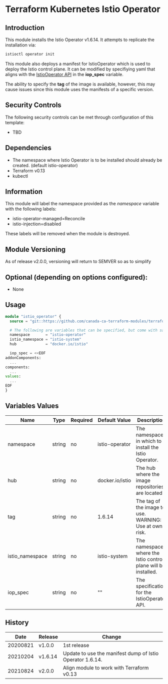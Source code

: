 # Terraform Kubernetes Istio Operator

## Introduction

This module installs the Istio Operator v1.6.14. It attempts to replicate the installation via: 

```bash
istioctl operator init
```

This module also deploys a manifest for IstioOperator which is used to deploy the Istio control plane. 
It can be modified by specifiying yaml that aligns with the [IstioOperator API](https://istio.io/latest/docs/reference/config/istio.operator.v1alpha1/)
in the **iop_spec** variable.

The ability to specify the **tag** of the image is available, however, this may cause issues since this 
module uses the manifests of a specific version.

## Security Controls

The following security controls can be met through configuration of this template:

* TBD

## Dependencies

* The namespace where Istio Operator is to be installed should already be created. (default istio-operator)
* Terraform v0.13
* kubectl

## Information
This module will label the namespace provided as the *namespace* variable with the following labels:
* istio-operator-managed=Reconcile
* istio-injection=disabled

These labels will be removed when the module is destroyed.

## Module Versioning
As of release v2.0.0, versioning will return to SEMVER so as to simplify

## Optional (depending on options configured):

* None

## Usage

```terraform
module "istio_operator" {
  source = "git::https://github.com/canada-ca-terraform-modules/terraform-kubernetes-istio-operator.git?ref=v2.0.0"

  # The following are variables that can be specified, but come with sane defaults
  namespace       = "istio-operator"
  istio_namespace = "istio-system"
  hub             = "docker.io/istio"

  iop_spec = <<EOF
addonComponents:
  ...
components:
  ...
values:
  ...
EOF
}
```

## Variables Values

| Name            | Type   | Required | Default Value   | Description                                                    |
| --------------- | ------ | -------- | --------------- | -------------------------------------------------------------- |
| namespace       | string | no       | istio-operator  | The namespace in which to install the Istio Operator.          |
| hub             | string | no       | docker.io/istio | The hub where the image repositories are located.              |
| tag             | string | no       | 1.6.14          | The tag of the image to use. WARNING: Use at own risk.         |
| istio_namespace | string | no       | istio-system    | The namespace where the Istio control plane will be installed. |
| iop_spec        | string | no       | ""              | The specification for the IstioOperator API.                   |

## History

| Date     | Release | Change                                                    |
| -------- | ------- | --------------------------------------------------------- |
| 20200821 | v1.0.0  | 1st release                                               |
| 20210204 | v1.6.14 | Update to use the manifest dump of Istio Operator 1.6.14. |
| 20210824 | v2.0.0  | Align module to work with Terraform v0.13                 |
